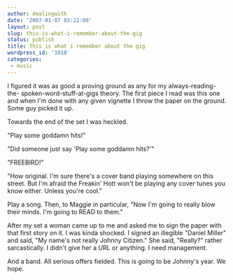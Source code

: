 ```yaml
---
author: dealingwith
date: '2007-01-07 03:22:00'
layout: post
slug: this-is-what-i-remember-about-the-gig
status: publish
title: This is what i remember about the gig
wordpress_id: '1918'
categories:
 - music
---
```


I figured it was as good a proving ground as any for my always-reading-the-
spoken-word-stuff-at-gigs theory. The first piece I read was <a class="dead">this one</a> and
when I'm done with any given vignette I throw the paper on the ground. Some
guy picked it up.

Towards the end of the set I was heckled.

"Play some goddamn hits!"

"Did someone just say 'Play some goddamn hits?'"

"FREEBIRD!"

"How original. I'm sure there's a cover band playing somewhere on this street.
But I'm afraid the Freakin' Hott won't be playing any cover tunes you know
either. Unless you're cool."

Play a song. Then, to Maggie in particular, "Now I'm going to really blow
their minds. I'm going to READ to them."

After my set a woman came up to me and asked me to sign the paper with that
first story on it. I was kinda shocked. I signed an illegible "Daniel Miller"
and said, "My name's not really Johnny Citizen." She said, "Really?" rather
sarcastically. I didn't give her a URL or anything. I need management.

And a band. All serious offers fielded. This is going to be Johnny's year. We
hope.

   [1]: http://danielsjourney.com/blog/index.php?file=2004_06.xml&id=24170948

